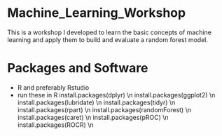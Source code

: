 # Machine_Learning_Workshop
This is a workshop I developed to learn the basic concepts of machine learning and apply them to build and evaluate a random forest model.

# Packages and Software

- R and preferably Rstudio
- run these in R
install.packages(dplyr) \n
install.packages(ggplot2) \n
install.packages(lubridate) \n
install.packages(tidyr) \n
install.packages(rpart) \n
install.packages(randomForest) \n
install.packages(caret) \n
install.packages(pROC) \n
install.packages(ROCR) \n
